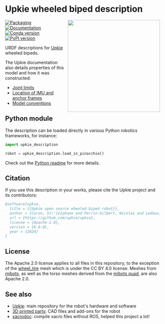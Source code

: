 # Upkie wheeled biped description

<img src="https://user-images.githubusercontent.com/1189580/169594012-2d685579-2b66-4470-9def-57bd0656b420.png" align="right" width="300">

[![Packaging](https://img.shields.io/github/actions/workflow/status/upkie/upkie_description/packaging.yml?branch=main)](https://github.com/upkie/upkie_description/actions)
[![Documentation](https://img.shields.io/badge/docs-wiki-brightgreen?style=flat)](https://upkie.github.io/upkie/index.html)
[![Conda version](https://img.shields.io/conda/vn/conda-forge/upkie_description.svg)](https://anaconda.org/conda-forge/upkie_description)
[![PyPI version](https://img.shields.io/pypi/v/upkie_description)](https://pypi.org/project/upkie_description/)

URDF descriptions for [Upkie](https://github.com/upkie/upkie) wheeled bipeds.

The Upkie documentation also details properties of this model and how it was constructed:

- [Joint limits](https://upkie.github.io/upkie/kinematics.html#joint-limits)
- [Location of IMU and anchor frames](https://upkie.github.io/upkie/kinematics.html#frames)
- [Model conventions](https://upkie.github.io/upkie/kinematics.html#model-conventions)

## Python module

The description can be loaded directly in various Python robotics frameworks, for instance:

```python
import upkie_description

robot = upkie_description.load_in_pinocchio()
```

Check out the [Python readme](python/README.md) for more details.

## Citation

If you use this description in your works, please cite the Upkie project and its contributors:

```bibtex
@software{upkie,
  title = {{Upkie open source wheeled biped robot}},
  author = {Caron, St\'{e}phane and Perrin-Gilbert, Nicolas and Ledoux, Viviane and G\"{o}kbakan, \"{Umit} Bora and Raverdy, Pierre-Guillaume and Raffin, Antonin and Tordjman--Levavasseur, Valentin},
  url = {https://github.com/upkie/upkie},
  license = {Apache-2.0},
  version = {6.0.0},
  year = {2024}
}
```

## License

The Apache 2.0 license applies to all files in this repository, to the exception of the [wheel\_tire](meshes/wheel_tire) mesh which is under the CC BY 4.0 license. Meshes from [mjbots](meshes/mjbots), as well as the torso meshes derived from the [mjbots quad](https://github.com/mjbots/quad), are also Apache 2.0.

## See also

- [Upkie](https://github.com/upkie/upkie): main repository for the robot's hardware and software
- [3D printed parts](https://github.com/upkie/upkie_parts): CAD files and add-ons for the robot
- [xacrodoc](https://github.com/adamheins/xacrodoc): compile xacro files without ROS, helped this project a lot!

